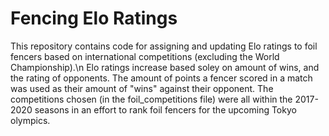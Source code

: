 # Fencing Elo Ratings
This repository contains code for assigning and updating Elo ratings to foil fencers based on international competitions (excluding the World Championship).\n
Elo ratings increase based soley on amount of wins, and the rating of opponents.
The amount of points a fencer scored in a match was used as their amount of "wins" against their opponent.
The competitions chosen (in the foil_competitions file) were all within the 2017-2020 seasons in an effort to rank foil fencers for the upcoming Tokyo olympics.
